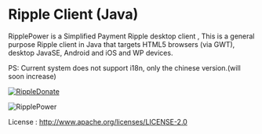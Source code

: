 # Ripple Client (Java)

RipplePower is a Simplified Payment Ripple desktop client , This is a general purpose Ripple client in Java that targets HTML5 browsers (via GWT), desktop JavaSE, Android and iOS and WP devices.

PS: Current system does not support i18n, only the chinese version.(will soon increase)

<a href="https://ripple.com//send?to=rGmaiL8f7VDRrYouZokr5qv61b5zvhePcp&name=cping&label=Thank you donate to LGame&amount=100/XRP&dt=20140906"><img src="https://raw.github.com/cping/RipplePower/master/rippledonate.png" alt="RippleDonate" /></a>

![RipplePower](https://raw.github.com/cping/RipplePower/master/test.png "0")

License : http://www.apache.org/licenses/LICENSE-2.0

